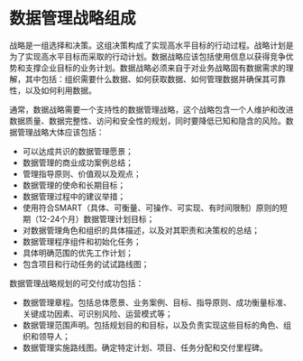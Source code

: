 # 数据管理战略组成

战略是一组选择和决策。这组决策构成了实现高水平目标的行动过程。战略计划是为了实现高水平目标而采取的行动计划。数据战略应该包括使用信息以获得竞争优势和支撑企业目标的业务计划。数据战略必须来自于对业务战略固有数据需求的理解，其中包括：组织需要什么数据、如何获取数据、如何管理数据并确保其可靠性，以及如何利用数据。

通常，数据战略需要一个支持性的数据管理战略，这个战略包含一个人维护和改进数据质量、数据完整性、访问和安全性的规划，同时要降低已知和隐含的风险。数据管理战略大体应该包括：
- 可以达成共识的数据管理愿景；
- 数据管理的商业成功案例总结；
- 管理指导原则、价值观以及观点；
- 数据管理的使命和长期目标；
- 数据管理过程中的建议举措；
- 使用符合SMART（具体、可衡量、可操作、可实现、有时间限制）原则的短期（12-24个月）数据管理计划目标；
- 对数据管理角色和组织的具体描述，以及对其职责和决策权的总结；
- 数据管理程序组件和初始化任务；
- 具体明确范围的优先工作计划；
- 包含项目和行动任务的试试路线图；

数据管理战略规划的可交付成功包括：
- 数据管理章程。包括总体愿景、业务案例、目标、指导原则、成功衡量标准、关键成功因素、可识别风险、运营模式等；
- 数据管理范围声明。包括规划目的和目标，以及负责实现这些目标的角色、组织和领导人；
- 数据管理实施路线图。确定特定计划、项目、任务分配和交付里程碑。